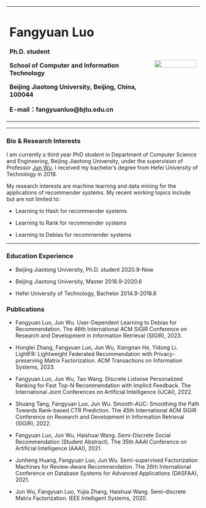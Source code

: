 <div>
<table border="0">
  <tr>
    <td width="75%">
      <h1>Fangyuan Luo</h1>
      <p><b>Ph.D. student</b></p>
      <p><b>School of Computer and Information Technology</b></p>
      <p><b>Beijing Jiaotong University, Beijing, China, 100044</b></p>
      <p><b>E-mail：fangyuanluo@bjtu.edu.cn</b></p>
    </td>
    <td width="25%">
      <img src="/zhengjianzhao.jpg" width="100%">
    </td>
  </tr>
</table>
</div>

---

### Bio & Research Interests
I am currently a third year PhD student in Department of Computer Science and Engineering, Beijing Jiaotong University, under the supervision of Professor [Jun Wu](http://faculty.bjtu.edu.cn/8620/). I received my bachelor’s degree from Hefei University of Technology in 2018.

My research interests are machine learning and data mining for the applications of recommender systems. My recent working topics include but are not limited to:

- Learning to Hash for recommender systems

- Learning to Rank for recommender systems

- Learning to Debias for recommender systems

---

### Education Experience

- Beijing Jiaotong University, Ph.D. student	2020.9-Now

- Beijing Jiaotong University, Master	2018.9-2020.6
  
- Hefei University of Technology, Bachelor	2014.9-2018.6


### Publications

- Fangyuan Luo, Jun Wu. User-Dependent Learning to Debias for Recommendation. The 46th International ACM SIGIR Conference on Research and Development in Information Retrieval (SIGIR), 2023.

- Honglei Zhang, Fangyuan Luo, Jun Wu, Xiangnan He, Yidong Li. LightFR: Lightweight Federated Recommendation with Privacy-preserving Matrix Factorization. ACM Transactions on Information Systems, 2023.

- Fangyuan Luo, Jun Wu, Tao Wang. Discrete Listwise Personalized Ranking for Fast Top-N Recommendation with Implicit Feedback. The International Joint Conferences on Artificial Intelligence (IJCAI), 2022.

- Shuang Tang, Fangyuan Luo, Jun Wu. Smooth-AUC: Smoothing the Path Towards Rank-based CTR Prediction. The 45th International ACM SIGIR Conference on Research and Development in Information Retrieval (SIGIR), 2022.

- Fangyuan Luo, Jun Wu, Haishuai Wang. Semi-Discrete Social Recommendation (Student Abstract). The 35th AAAI Conference on Artificial Intelligence (AAAI), 2021.

- Junheng Huang, Fangyuan Luo, Jun Wu. Semi-supervised Factorization Machines for Review-Aware Recommendation. The 26th International Conference on Database Systems for Advanced Applications (DASFAA), 2021.

- Jun Wu, Fangyuan Luo, Yujia Zhang, Haishuai Wang. Semi-discrete Matrix Factorization. IEEE Intelligent Systems, 2020.


